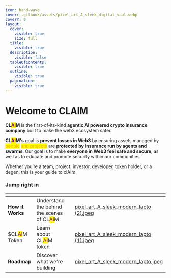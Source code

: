 ```yaml
---
icon: hand-wave
cover: .gitbook/assets/pixel_art_A_sleek_digital_vaul.webp
coverY: 0
layout:
  cover:
    visible: true
    size: full
  title:
    visible: true
  description:
    visible: false
  tableOfContents:
    visible: true
  outline:
    visible: true
  pagination:
    visible: true
---
```


# Welcome to CLAIM

**CL**<mark style="color:purple;">**AI**</mark>**M** is the first-of-its-kind **agentic AI powered crypto insurance company** built to make the web3 ecosystem safer.

**CL**<mark style="color:purple;">**AI**</mark>**M's** goal is **prevent losses in Web3** by ensuring assets managed by <mark style="color:orange;">people</mark> <mark style="color:orange;">and projects</mark> are **protected by insurance run by agents and swarms**. Our goal is to make **everyone in Web3 feel safe and secure**, as well as to educate and promote security within our communities.

Whether you’re a team, project, investor, developer, token holder, or a degen, this is your guide to clAIm.

### Jump right in

<table data-view="cards"><thead><tr><th></th><th></th><th data-type="content-ref"></th><th data-hidden data-card-cover data-type="files"></th><th data-hidden></th><th data-hidden data-card-target data-type="content-ref"></th></tr></thead><tbody><tr><td><strong>How it Works</strong></td><td>Understand the behind the scenes of CL<mark style="color:purple;">AI</mark>M</td><td></td><td><a href=".gitbook/assets/pixel_art_A_sleek_modern_lapto (2).jpeg">pixel_art_A_sleek_modern_lapto (2).jpeg</a></td><td></td><td><a href="main/quickstart.md">quickstart.md</a></td></tr><tr><td>$CL<mark style="color:purple;">AI</mark>M Token</td><td>Learn about CL<mark style="color:purple;">AI</mark>M token</td><td></td><td><a href=".gitbook/assets/pixel_art_A_sleek_modern_lapto (1).jpeg">pixel_art_A_sleek_modern_lapto (1).jpeg</a></td><td></td><td><a href="main/publish-your-docs.md">publish-your-docs.md</a></td></tr><tr><td><strong>Roadmap</strong></td><td>Discover what we're building</td><td></td><td><a href=".gitbook/assets/pixel_art_A_sleek_modern_lapto.jpeg">pixel_art_A_sleek_modern_lapto.jpeg</a></td><td></td><td><a href="main/roadmap.md">roadmap.md</a></td></tr></tbody></table>
